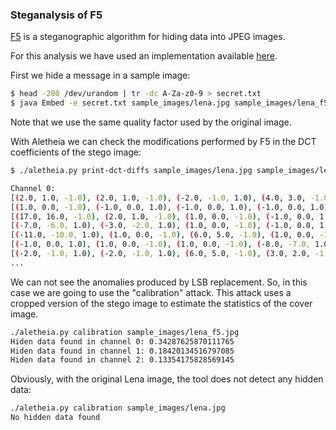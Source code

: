 
### Steganalysis of F5


[F5](https://dl.acm.org/citation.cfm?id=731875) is a steganographic algorithm for hiding data into JPEG images.

For this analysis we have used an implementation available [here](https://github.com/daniellerch/stego-collection/tree/master/F5).



First we hide a message in a sample image:

```bash
$ head -200 /dev/urandom | tr -dc A-Za-z0-9 > secret.txt
$ java Embed -e secret.txt sample_images/lena.jpg sample_images/lena_f5.jpg -q 92
```

Note that we use the same quality factor used by the original image.


With Aletheia we can check the modifications performed by F5 in the DCT coefficients of the stego image:


```bash
$ ./aletheia.py print-dct-diffs sample_images/lena.jpg sample_images/lena_f5.jpg

Channel 0:
[(2.0, 1.0, -1.0), (2.0, 1.0, -1.0), (-2.0, -1.0, 1.0), (4.0, 3.0, -1.0), (1.0, 0.0, -1.0)]
[(1.0, 0.0, -1.0), (-1.0, 0.0, 1.0), (-1.0, 0.0, 1.0), (-1.0, 0.0, 1.0), (-1.0, 0.0, 1.0)]
[(17.0, 16.0, -1.0), (2.0, 1.0, -1.0), (1.0, 0.0, -1.0), (-1.0, 0.0, 1.0), (-1.0, 0.0, 1.0)]
[(-7.0, -6.0, 1.0), (-3.0, -2.0, 1.0), (1.0, 0.0, -1.0), (-1.0, 0.0, 1.0), (11.0, 10.0, -1.0)]
[(-11.0, -10.0, 1.0), (1.0, 0.0, -1.0), (6.0, 5.0, -1.0), (1.0, 0.0, -1.0), (-1.0, 0.0, 1.0)]
[(-1.0, 0.0, 1.0), (1.0, 0.0, -1.0), (1.0, 0.0, -1.0), (-8.0, -7.0, 1.0), (-6.0, -5.0, 1.0)]
[(-2.0, -1.0, 1.0), (-2.0, -1.0, 1.0), (6.0, 5.0, -1.0), (3.0, 2.0, -1.0), (-1.0, 0.0, 1.0)]
...
```

We can not see the anomalies produced by LSB replacement. So, in this case we are going to use the "calibration" attack. This attack uses a cropped version of the stego image to estimate the statistics of the cover image.


```bash
./aletheia.py calibration sample_images/lena_f5.jpg 
Hiden data found in channel 0: 0.34287625870111765
Hiden data found in channel 1: 0.18420134516797085
Hiden data found in channel 2: 0.13354175828569145
```

Obviously, with the original Lena image, the tool does not detect any hidden data:

```bash
./aletheia.py calibration sample_images/lena.jpg 
No hidden data found
```














